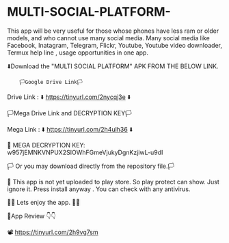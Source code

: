 # MULTI-SOCIAL-PLATFORM-

This app will be very useful for those whose phones have less ram or older models, and who cannot use many social media.
 Many social media like Facebook, Inatagram, Telegram, Flickr, Youtube, Youtube video downloader, Termux help line ,
usage opportunities in one app.



⬇️Download the "MULTI SOCIAL PLATFORM" APK FROM THE BELOW LINK.
         
        🏳️Google Drive Link🏳️        

Drive Link : ⬇️  https://tinyurl.com/2nycqj3e ⬇️

 🏳️Mega Drive Link and DECRYPTION KEY🏳️

Mega Link : ⬇️ https://tinyurl.com/2h4ulh36 ⬇️

🔐 MEGA DECRYPTION KEY: w957jEMNKVNPUX2SIOWhFGmeVjukyDgnKzjiwL-u9dI


🏳️ Or you may download directly from the repository file.🏳️


🚫 This app is not yet uploaded to play store. 
So play protect can show. Just ignore it.  Press install anyway . You can check with any antivirus. 

🥳🥳  Lets enjoy the app.  🥳🥳

🚩App Review 👇👇

📽️ https://tinyurl.com/2h9vg7sm







